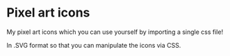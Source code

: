 # Pixel art icons
My pixel art icons which you can use yourself by importing a single css file!

In .SVG format so that you can manipulate the icons via CSS.

